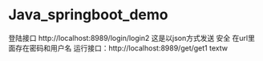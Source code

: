 # Java_springboot_demo

登陆接口 http://localhost:8989/login/login2
           这是以json方式发送 安全 在url里面存在密码和用户名
运行接口：http://localhost:8989/get/get1
           textw